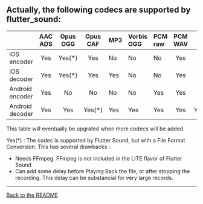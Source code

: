 ## Actually, the following codecs are supported by flutter_sound:

|                 | AAC ADS | Opus OGG | Opus CAF | MP3 | Vorbis OGG | PCM raw| PCM WAV | PCM AIFF | PCM CAF | FLAC | AAC MP4 | AMR-NB | AMR-WB |
| :-------------- | :-----: | :------: | :------: | :-- | :--------- | :--    | :-----: | :------: | :-----: | :--: | :-----: | :----: | :----: |
| iOS encoder     | Yes     |   Yes(*) | Yes      | No  | No         | No     | Yes     | No       | Yes     | Yes  | Yes     | NO     | NO     |
| iOS decoder     | Yes     |   Yes(*) | Yes      | Yes | No         | No     | Yes     | Yes      | Yes     | Yes  | Yes     | NO     | NO     |
| Android encoder | Yes     |   No     | No       | No  | No         | Yes    | Yes     | No       | No      | No   | No      | YES    | YES    |
| Android decoder | Yes     |   Yes    | Yes(*)   | Yes | Yes        | Yes    | Yes     | Yes(*)   | Yes(*)  | Yes  | Yes     | YES    | YES    |

This table will eventually be upgrated when more codecs will be added.

Yes(*) : The codec is supported by Flutter Sound, but with a File Format Conversion. This has several drawbacks :
- Needs FFmpeg. FFmpeg is not included in the LITE flavor of Flutter Sound
- Can add some delay before Playing Back the file, or after stopping the recording. This delay can be substancial for very large records.

-------------------------------------------------------------------------------------------------------------------------------------

[Back to the README](../README.md#flutter-sound)